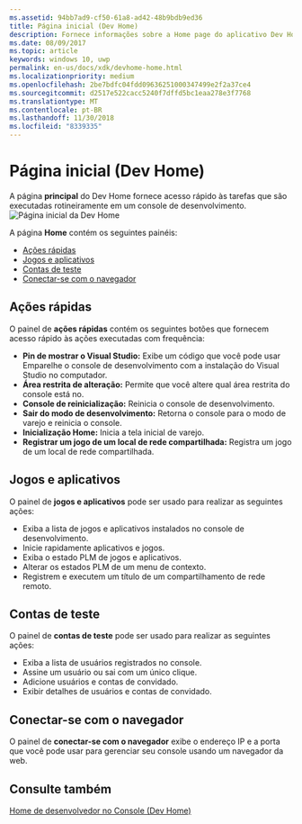 ```yaml
---
ms.assetid: 94bb7ad9-cf50-61a8-ad42-48b9bdb9ed36
title: Página inicial (Dev Home)
description: Fornece informações sobre a Home page do aplicativo Dev Home para o Xbox One.
ms.date: 08/09/2017
ms.topic: article
keywords: windows 10, uwp
permalink: en-us/docs/xdk/devhome-home.html
ms.localizationpriority: medium
ms.openlocfilehash: 2be7bdfc04fdd09636251000347499e2f2a37ce4
ms.sourcegitcommit: d2517e522cacc5240f7dffd5bc1eaa278e3f7768
ms.translationtype: MT
ms.contentlocale: pt-BR
ms.lasthandoff: 11/30/2018
ms.locfileid: "8339335"
---
```

# <a name="home-page-dev-home"></a>Página inicial (Dev Home)
   
  
A página **principal** do Dev Home fornece acesso rápido às tarefas que são executadas rotineiramente em um console de desenvolvimento.   
 ![Página inicial da Dev Home](images/devhome_home.png)   
  
A página **Home** contém os seguintes painéis:   
 
   *  [Ações rápidas](#ID4EEB)  
   *  [Jogos e aplicativos](#ID4EPC)  
   *  [Contas de teste](#ID4EQD)  
   *  [Conectar-se com o navegador](#ID4EFE)  

 
<a id="ID4EEB"></a>

   

## <a name="quick-actions"></a>Ações rápidas  
   
  
O painel de **ações rápidas** contém os seguintes botões que fornecem acesso rápido às ações executadas com frequência:   
 
   *  **Pin de mostrar o Visual Studio:** Exibe um código que você pode usar Emparelhe o console de desenvolvimento com a instalação do Visual Studio no computador.   
   *  **Área restrita de alteração:** Permite que você altere qual área restrita do console está no.   
   *  **Console de reinicialização:** Reinicia o console de desenvolvimento.   
   *  **Sair do modo de desenvolvimento:** Retorna o console para o modo de varejo e reinicia o console.   
   *  **Inicialização Home:** Inicia a tela inicial de varejo.   
   *  **Registrar um jogo de um local de rede compartilhada:** Registra um jogo de um local de rede compartilhada.   

  
<a id="ID4EPC"></a>

   

## <a name="games--apps"></a>Jogos e aplicativos   
   
  
O painel de **jogos e aplicativos** pode ser usado para realizar as seguintes ações:   
 
   *  Exiba a lista de jogos e aplicativos instalados no console de desenvolvimento.  
   *  Inicie rapidamente aplicativos e jogos.  
   *  Exiba o estado PLM de jogos e aplicativos.  
   *  Alterar os estados PLM de um menu de contexto.  
   *  Registrem e executem um título de um compartilhamento de rede remoto.

  
<a id="ID4EQD"></a>

   

## <a name="test-accounts"></a>Contas de teste  
   
  
O painel de **contas de teste** pode ser usado para realizar as seguintes ações:   
 
   *  Exiba a lista de usuários registrados no console.  
   *  Assine um usuário ou sai com um único clique.  
   *  Adicione usuários e contas de convidado.  
   *  Exibir detalhes de usuários e contas de convidado.  

  
<a id="ID4EFE"></a>

   

## <a name="connect-with-your-browser"></a>Conectar-se com o navegador  
   
  
O painel de **conectar-se com o navegador** exibe o endereço IP e a porta que você pode usar para gerenciar seu console usando um navegador da web.   
  
<a id="ID4EPE"></a>

   

## <a name="see-also"></a>Consulte também  
 [Home de desenvolvedor no Console (Dev Home)](dev-home.md)

  